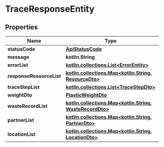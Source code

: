 
# TraceResponseEntity

## Properties
Name | Type | Description | Notes
------------ | ------------- | ------------- | -------------
**statusCode** | [**ApiStatusCode**](ApiStatusCode.md) |  |  [optional]
**message** | **kotlin.String** |  |  [optional]
**errorList** | [**kotlin.collections.List&lt;ErrorEntity&gt;**](ErrorEntity.md) |  |  [optional]
**responseResourceList** | [**kotlin.collections.Map&lt;kotlin.String, ResourceDto&gt;**](ResourceDto.md) |  |  [optional]
**traceStepList** | [**kotlin.collections.List&lt;TraceStepDto&gt;**](TraceStepDto.md) |  |  [optional]
**weightDto** | [**PlasticWeightDto**](PlasticWeightDto.md) |  |  [optional]
**wasteRecordList** | [**kotlin.collections.Map&lt;kotlin.String, WasteRecordDto&gt;**](WasteRecordDto.md) |  |  [optional]
**partnerList** | [**kotlin.collections.Map&lt;kotlin.String, PartnerDto&gt;**](PartnerDto.md) |  |  [optional]
**locationList** | [**kotlin.collections.Map&lt;kotlin.String, LocationDto&gt;**](LocationDto.md) |  |  [optional]



